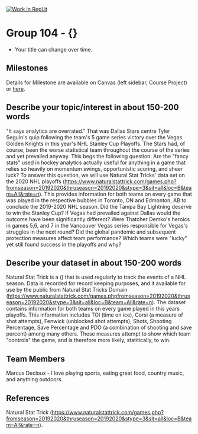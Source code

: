 [![Work in Repl.it](https://classroom.github.com/assets/work-in-replit-14baed9a392b3a25080506f3b7b6d57f295ec2978f6f33ec97e36a161684cbe9.svg)](https://classroom.github.com/online_ide?assignment_repo_id=314310&assignment_repo_type=GroupAssignmentRepo)
# Group 104 - {}

- Your title can change over time.

## Milestones

Details for Milestone are available on Canvas (left sidebar, Course Project) or [here](https://firas.moosvi.com/courses/data301/project/milestone01.html).

## Describe your topic/interest in about 150-200 words

"It says analytics are overrated." That was Dallas Stars centre Tyler Seguin's quip following the team's 5 game series victory over the Vegas Golden Knights in this year's NHL Stanley Cup Playoffs. The Stars had, of course, been the worse statistical team throughout the course of the series and yet prevailed anyway. This begs the following question: Are the "fancy stats" used in hockey analytics actually useful for anything in a game that relies so heavily on momentum swings, opportunistic scoring, and sheer luck? 
To answer this question, we will use Natural Stat Tricks' data set on the 2020 NHL playoffs (https://www.naturalstattrick.com/games.php?fromseason=20192020&thruseason=20192020&stype=3&sit=all&loc=B&team=All&rate=n). This provides information for both teams on every game that was played in the respective bubbles in Toronto, ON and Edmonton, AB to conclude the 2019-2020 NHL season. Did the Tampa Bay Lightning deserve to win the Stanley Cup? If Vegas had prevailed against Dallas would the outcome have been significantly different? Were Thatcher Demko's heroics in games 5,6, and 7 in the Vancouver Vegas series responsible for Vegas's struggles in the next round? Did the global pandemic and subsequent protection measures affect team performance? Which teams were "lucky" yet still found success in the playoffs and why?
## Describe your dataset in about 150-200 words

Natural Stat Trick is a () that is used regularly to track the events of a NHL season. Data is recorded for record keeping purposes, and it available for use by the public from Natural Stat Tricks Domain (https://www.naturalstattrick.com/games.phpfromseason=20192020&thruseason=20192020&stype=3&sit=all&loc=B&team=All&rate=n). The dataset contains information for both teams on every game played in this years playoffs. This information includes TOI (time on ice), Corsi (a measure of shot attempts), Fenwick (unblocked shot attempts), Shots, Shooting Percentage, Save Percentage and PDO (a combination of shooting and save percent) among many others. These measures attempt to show which team "controls" the game, and is therefore more likely, statitically, to win. 

## Team Members
Marcus Decloux - I love playing sports, eating great food, country music, and anything outdoors. 

## References

Natural Stat Trick (https://www.naturalstattrick.com/games.php?fromseason=20192020&thruseason=20192020&stype=3&sit=all&loc=B&team=All&rate=n). 
